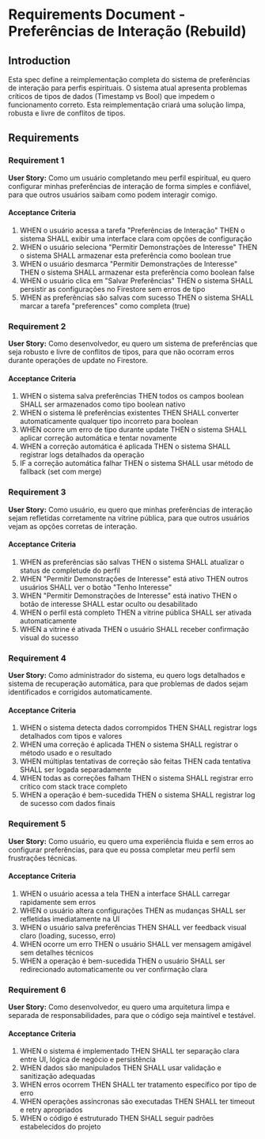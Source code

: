 # Requirements Document - Preferências de Interação (Rebuild)

## Introduction

Esta spec define a reimplementação completa do sistema de preferências de interação para perfis espirituais. O sistema atual apresenta problemas críticos de tipos de dados (Timestamp vs Bool) que impedem o funcionamento correto. Esta reimplementação criará uma solução limpa, robusta e livre de conflitos de tipos.

## Requirements

### Requirement 1

**User Story:** Como um usuário completando meu perfil espiritual, eu quero configurar minhas preferências de interação de forma simples e confiável, para que outros usuários saibam como podem interagir comigo.

#### Acceptance Criteria

1. WHEN o usuário acessa a tarefa "Preferências de Interação" THEN o sistema SHALL exibir uma interface clara com opções de configuração
2. WHEN o usuário seleciona "Permitir Demonstrações de Interesse" THEN o sistema SHALL armazenar esta preferência como boolean true
3. WHEN o usuário desmarca "Permitir Demonstrações de Interesse" THEN o sistema SHALL armazenar esta preferência como boolean false
4. WHEN o usuário clica em "Salvar Preferências" THEN o sistema SHALL persistir as configurações no Firestore sem erros de tipo
5. WHEN as preferências são salvas com sucesso THEN o sistema SHALL marcar a tarefa "preferences" como completa (true)

### Requirement 2

**User Story:** Como desenvolvedor, eu quero um sistema de preferências que seja robusto e livre de conflitos de tipos, para que não ocorram erros durante operações de update no Firestore.

#### Acceptance Criteria

1. WHEN o sistema salva preferências THEN todos os campos boolean SHALL ser armazenados como tipo boolean nativo
2. WHEN o sistema lê preferências existentes THEN SHALL converter automaticamente qualquer tipo incorreto para boolean
3. WHEN ocorre um erro de tipo durante update THEN o sistema SHALL aplicar correção automática e tentar novamente
4. WHEN a correção automática é aplicada THEN o sistema SHALL registrar logs detalhados da operação
5. IF a correção automática falhar THEN o sistema SHALL usar método de fallback (set com merge)

### Requirement 3

**User Story:** Como usuário, eu quero que minhas preferências de interação sejam refletidas corretamente na vitrine pública, para que outros usuários vejam as opções corretas de interação.

#### Acceptance Criteria

1. WHEN as preferências são salvas THEN o sistema SHALL atualizar o status de completude do perfil
2. WHEN "Permitir Demonstrações de Interesse" está ativo THEN outros usuários SHALL ver o botão "Tenho Interesse"
3. WHEN "Permitir Demonstrações de Interesse" está inativo THEN o botão de interesse SHALL estar oculto ou desabilitado
4. WHEN o perfil está completo THEN a vitrine pública SHALL ser ativada automaticamente
5. WHEN a vitrine é ativada THEN o usuário SHALL receber confirmação visual do sucesso

### Requirement 4

**User Story:** Como administrador do sistema, eu quero logs detalhados e sistema de recuperação automática, para que problemas de dados sejam identificados e corrigidos automaticamente.

#### Acceptance Criteria

1. WHEN o sistema detecta dados corrompidos THEN SHALL registrar logs detalhados com tipos e valores
2. WHEN uma correção é aplicada THEN o sistema SHALL registrar o método usado e o resultado
3. WHEN múltiplas tentativas de correção são feitas THEN cada tentativa SHALL ser logada separadamente
4. WHEN todas as correções falham THEN o sistema SHALL registrar erro crítico com stack trace completo
5. WHEN a operação é bem-sucedida THEN o sistema SHALL registrar log de sucesso com dados finais

### Requirement 5

**User Story:** Como usuário, eu quero uma experiência fluida e sem erros ao configurar preferências, para que eu possa completar meu perfil sem frustrações técnicas.

#### Acceptance Criteria

1. WHEN o usuário acessa a tela THEN a interface SHALL carregar rapidamente sem erros
2. WHEN o usuário altera configurações THEN as mudanças SHALL ser refletidas imediatamente na UI
3. WHEN o usuário salva preferências THEN SHALL ver feedback visual claro (loading, sucesso, erro)
4. WHEN ocorre um erro THEN o usuário SHALL ver mensagem amigável sem detalhes técnicos
5. WHEN a operação é bem-sucedida THEN o usuário SHALL ser redirecionado automaticamente ou ver confirmação clara

### Requirement 6

**User Story:** Como desenvolvedor, eu quero uma arquitetura limpa e separada de responsabilidades, para que o código seja maintível e testável.

#### Acceptance Criteria

1. WHEN o sistema é implementado THEN SHALL ter separação clara entre UI, lógica de negócio e persistência
2. WHEN dados são manipulados THEN SHALL usar validação e sanitização adequadas
3. WHEN erros ocorrem THEN SHALL ter tratamento específico por tipo de erro
4. WHEN operações assíncronas são executadas THEN SHALL ter timeout e retry apropriados
5. WHEN o código é estruturado THEN SHALL seguir padrões estabelecidos do projeto